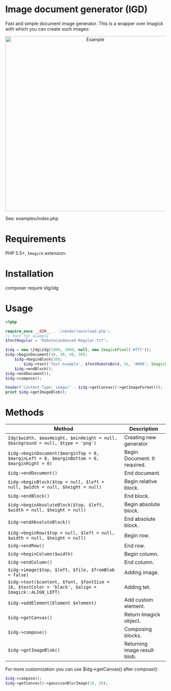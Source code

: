 # Image document generator (IGD)
Fast and simple document image generator. This is a wrapper over Imagick with which you can create such images:
<p align="center">
       <img src="http://nikitchenko.ru/idg/example1.png" width="550" alt="Example" />
</p>
See: examples/index.php

# Requirements
PHP 5.5+, `Imagick` extension.

# Installation
composer require idg/idg

# Usage
```php
<?php

require_once __DIR__ . '/vendor/autoload.php';
// font for example
$fontRegular = 'RobotoCondensed-Regular.ttf';

$idg = new \Idg\Idg(1000, 3000, null, new ImagickPixel('#fff'));
$idg->beginDocument(40, 30, 40, 30);
    $idg->beginBlock(30);
        $idg->text('Text example', $fontRobotoBold, 26, '#000', Imagick::ALIGN_LEFT);
    $idg->endBlock();
$idg->endDocument();
$idg->compose();

header('Content-Type: image/' . $idg->getCanvas()->getImageFormat());
print $idg->getImageBlob();
```

# Methods
| Method | Description |
| ---| --- |
| `Idg($width, $maxHeight, $minHeight = null, $background = null, $type = 'png')` | Creating new generator |
| `$idg->beginDocument($marginTop = 0, $marginLeft = 0, $marginBottom = 0, $marginRight = 0)` | Begin Document. It required. |
| `$idg->endDocument()` | End document. |
| `$idg->beginBlock($top = null, $left = null, $width = null, $height = null)` | Begin relative block. |
| `$idg->endBlock()` | End block. |
| `$idg->beginAbsoluteBlock($top, $left, $width = null, $height = null)` | Begin absolute block. |
| `$idg->endAbsoluteBlock()` | End absolute block. |
| `$idg->beginRow($top = null, $left = null, $width = null, $height = null)` | Begin row. |
| `$idg->endRow()` | End row. |
| `$idg->beginColumn($width)` | Begin column. |
| `$idg->endColumn()` | End column. |
| `$idg->image($top, $left, $file, $fromBlob = false)` | Adding image. |
| `$idg->text($content, $font, $fontSize = 16, $textColor = 'black', $align = Imagick::ALIGN_LEFT)` | Adding tet. |
| `$idg->addElement(Element $element)` | Add custom element. |
| `$idg->getCanvas()` | Return Imagick object. |
| `$idg->compose()` | Composing blocks. |
| `$idg->getImageBlob()` | Returning image result blob. |

For more customization you can use $idg->getCanvas() after compose():
```php
$idg->compose();
$idg->getCanvas()->gaussianBlurImage(10, 20);
```